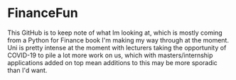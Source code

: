 # FinanceFun
This GitHub is to keep note of what Im looking at, which is mostly coming from a Python for Finance book I'm making my way through at the moment. Uni is pretty intense at the moment with lecturers taking the opportunity of COVID-19 to pile a lot more work on us, which with masters/internship applications added on top mean additions to this may be more sporadic than I'd want. 
